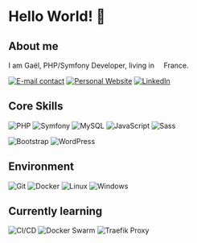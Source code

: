 <h1>Hello World! 👋</h1>

<h2>About me</h2>
<p>I am Gaël, PHP/Symfony Developer, living in <img src="https://cdn-icons-png.flaticon.com/512/197/197560.png" width="11"/> France.</p>
<p>
  <a href="mailto:contact@gaelpaquien.com"><img alt="E-mail contact" src="https://img.shields.io/badge/contact@gaelpaquien.com%20-0D0D0D" /></a>
  <a href="https://www.gaelpaquien.com" target="_blank"><img alt="Personal Website" src="https://img.shields.io/badge/https://www.gaelpaquien.com%20-0D0D0D" /></a>
  <a href="https://www.linkedin.com/in/gaelpa/" target="_blank"><img alt="LinkedIn" src="https://img.shields.io/badge/LinkedIn-0A66C2?logo=linkedin&logoColor=fff&style=flat" /></a>
</p>


<h2>Core Skills</h2>
<p>
  <img alt="PHP" src="https://img.shields.io/badge/PHP-777BB4?logo=php&logoColor=fff&style=flat" />
  <img alt="Symfony" src="https://img.shields.io/badge/Symfony-000?logo=symfony&logoColor=fff&style=flat" />
  <img alt="MySQL" src="https://img.shields.io/badge/MySQL-005C84?style=flat-square&logo=mysql&logoColor=white" />
  <img alt="JavaScript" src="https://img.shields.io/badge/JavaScript-F7DF1E?logo=javascript&logoColor=000&style=flat" />
  <img alt="Sass" src="https://img.shields.io/badge/-Sass-CC6699?style=flat-square&logo=sass&logoColor=white" />
</p>
<p>
  <img alt="Bootstrap" src="https://img.shields.io/badge/Bootstrap-563D7C?style=flat-square&logo=bootstrap&logoColor=white" />
  <img alt="WordPress" src="https://img.shields.io/badge/WordPress-21759B?logo=wordpress&logoColor=fff&style=flat" />
</p>

<h2>Environment</h2>
<p>
  <img alt="Git" src="https://img.shields.io/badge/-Git-F05032?style=flat-square&logo=git&logoColor=white" />
  <img alt="Docker" src="https://img.shields.io/badge/Docker-2496ED?logo=docker&logoColor=fff&style=flat" />
  <img alt="Linux" src="https://img.shields.io/badge/Linux-FCC624?logo=linux&logoColor=000&style=flat" />
  <img alt="Windows" src="https://img.shields.io/badge/Windows-0078D4?logo=windows&logoColor=fff&style=flat" />
</p>

<h2>Currently learning</h2>
<p>
  <img alt="CI/CD" src="https://img.shields.io/badge/CI/CD%20-F05234" />
  <img alt="Docker Swarm" src="https://img.shields.io/badge/Docker%20Swarm%20-2D93E1" />
  <img alt="Traefik Proxy" src="https://img.shields.io/badge/Traefik%20Proxy-24A1C1?logo=traefikproxy&logoColor=fff&style=flat" />
</p>
